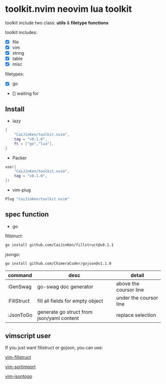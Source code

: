# toolkit.nvim neovim lua toolkit

toolkit include two class: **utils** & **filetype functions**

toolkit includes:
- [x] file
- [x] vim
- [x] string
- [x] table
- [x] misc

filetypes:
- [x] go
- [] waiting for

## Install

* lazy
```lua
{
    "CaiJinKen/toolkit.nvim",
    tag = "v0.1.0",
    ft = ["go","lua"],
}
```

* Packer
```lua
use({
    "CaiJinKen/toolkit.nvim",
    tag = "v0.1.0",
})
```

* vim-plug
```lua
Plug "CaiJinKen/toolkit.nvim"
```

## spec function

* go

fillstruct:
```sh
go install github.com/CaiJinKen/fillstruct@v0.1.1
```

jsongo:
```sh
go install github.com/ChimeraCoder/gojson@v1.1.0
```

| command       | desc                                      | detail                 |
| ------------- | --------------                            | --------------         |
| :GenSwag      | go-swag doc generator                     | above the coursor line |
| :FillStruct   | fill all fields for empty object          | under the coursor line |
| :JsonToGo     | generate go struct from json/yaml content | replace selection      |

## vimscript user 

If you just want fillstruct or gojson, you can use:

[vim-fillstruct](https://github.com/CaiJinKen/vim-fillstruct)

[vim-sortimport](https://github.com/CaiJinKen/vim-sortimport)

[vim-jsontogo](https://github.com/meain/vim-jsontogo)
